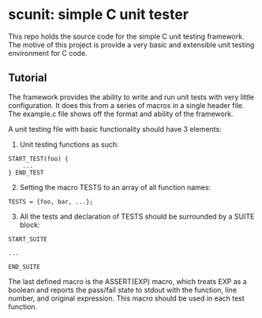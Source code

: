 # scunit: simple C unit tester

This repo holds the source code for the simple C unit testing framework. The motive of this project is provide a very basic and extensible unit testing environment for C code.

## Tutorial

The framework provides the ability to write and run unit tests with very little configuration. It does this from a series of macros in a single header file. The example.c file shows off the format and ability of the framework. 

A unit testing file with basic functionality should have 3 elements:
1. Unit testing functions as such:
```
START_TEST(foo) {
	...
} END_TEST
```

2. Setting the macro TESTS to an array of all function names:
```
TESTS = {foo, bar, ...};
```

3. All the tests and declaration of TESTS should be surrounded by a SUITE block:
```
START_SUITE

...

END_SUITE
```

The last defined macro is the ASSERT(EXP) macro, which treats EXP as a boolean and reports the pass/fail state to stdout with the function, line number, and original expression. This macro should be used in each test function.
